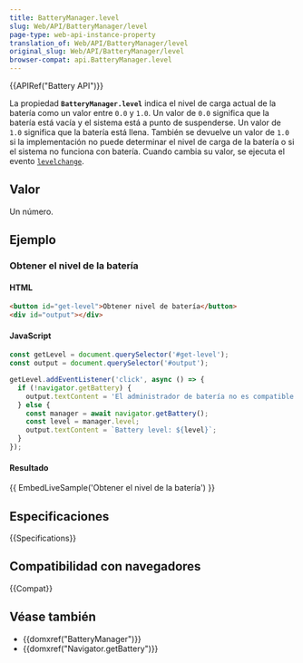```yaml
---
title: BatteryManager.level
slug: Web/API/BatteryManager/level
page-type: web-api-instance-property
translation_of: Web/API/BatteryManager/level
original_slug: Web/API/BatteryManager/level
browser-compat: api.BatteryManager.level
---
```

{{APIRef("Battery API")}}

La propiedad **`BatteryManager.level`** indica el nivel de carga actual de la batería como un valor entre `0.0` y `1.0`.
Un valor de `0.0` significa que la batería está vacía y el sistema está a punto de suspenderse.
Un valor de `1.0` significa que la batería está llena.
También se devuelve un valor de `1.0` si la implementación no puede determinar el nivel de carga de la batería o si el sistema no funciona con batería.
Cuando cambia su valor, se ejecuta el evento [`levelchange`](/es/docs/Web/API/BatteryManager/levelchange_event).

## Valor

Un número.

## Ejemplo

### Obtener el nivel de la batería

#### HTML

```html
<button id="get-level">Obtener nivel de batería</button>
<div id="output"></div>
```

#### JavaScript

```js
const getLevel = document.querySelector('#get-level');
const output = document.querySelector('#output');

getLevel.addEventListener('click', async () => {
  if (!navigator.getBattery) {
    output.textContent = 'El administrador de batería no es compatible';
  } else {
    const manager = await navigator.getBattery();
    const level = manager.level;
    output.textContent = `Battery level: ${level}`;
  }
});

```

#### Resultado

{{ EmbedLiveSample('Obtener el nivel de la batería') }}

## Especificaciones

{{Specifications}}

## Compatibilidad con navegadores

{{Compat}}

## Véase también

- {{domxref("BatteryManager")}}
- {{domxref("Navigator.getBattery")}}
